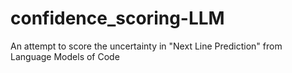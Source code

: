 # confidence_scoring-LLM
An attempt to score the uncertainty in "Next Line Prediction" from Language Models of Code
